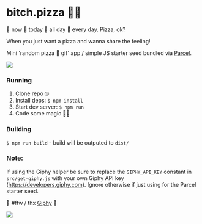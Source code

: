 # bitch.pizza 🍕🌈
🍕 now 🍕 today 🍕 all day 🍕 every day. Pizza, ok?

When you just want a pizza and wanna share the feeling!

Mini 'random pizza 🍕 gif' app / simple JS starter seed bundled via [Parcel](https://parceljs.org/).

![](https://media.giphy.com/media/13KFWZ6FyFNza0/giphy.gif)

### Running
1. Clone repo 🙄
2. Install deps: `$ npm install`
3. Start dev server: `$ npm run`
4. Code some magic 🍕🌈

### Building
`$ npm run build` - build will be outputed to `dist/`

### Note:
If using the Giphy helper be sure to replace the `GIPHY_API_KEY` constant in `src/get-giphy.js` with your own Giphy API key (https://developers.giphy.com). Ignore otherwise if just using for the Parcel starter seed.

🍕 #ftw / thx [Giphy](http://giphy.com) 💖

![](https://media.giphy.com/media/3oEduUXUBvLOsy8JNe/giphy.gif)
